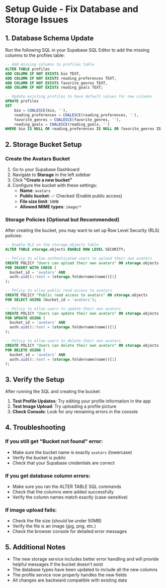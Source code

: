# Setup Guide - Fix Database and Storage Issues

## 1. Database Schema Update

Run the following SQL in your Supabase SQL Editor to add the missing columns to the profiles table:

```sql
-- Add missing columns to profiles table
ALTER TABLE profiles 
ADD COLUMN IF NOT EXISTS bio TEXT,
ADD COLUMN IF NOT EXISTS reading_preferences TEXT,
ADD COLUMN IF NOT EXISTS favorite_genres TEXT,
ADD COLUMN IF NOT EXISTS reading_goals TEXT;

-- Update existing profiles to have default values for new columns
UPDATE profiles 
SET 
    bio = COALESCE(bio, ''),
    reading_preferences = COALESCE(reading_preferences, ''),
    favorite_genres = COALESCE(favorite_genres, ''),
    reading_goals = COALESCE(reading_goals, '')
WHERE bio IS NULL OR reading_preferences IS NULL OR favorite_genres IS NULL OR reading_goals IS NULL;
```

## 2. Storage Bucket Setup

### Create the Avatars Bucket

1. Go to your Supabase Dashboard
2. Navigate to **Storage** in the left sidebar
3. Click **"Create a new bucket"**
4. Configure the bucket with these settings:
   - **Name**: `avatars`
   - **Public bucket**: ✅ Checked (Enable public access)
   - **File size limit**: `50MB`
   - **Allowed MIME types**: `image/*`

### Storage Policies (Optional but Recommended)

After creating the bucket, you may want to set up Row Level Security (RLS) policies:

```sql
-- Enable RLS on the storage.objects table
ALTER TABLE storage.objects ENABLE ROW LEVEL SECURITY;

-- Policy to allow authenticated users to upload their own avatars
CREATE POLICY "Users can upload their own avatars" ON storage.objects
FOR INSERT WITH CHECK (
  bucket_id = 'avatars' AND 
  auth.uid()::text = (storage.foldername(name))[1]
);

-- Policy to allow public read access to avatars
CREATE POLICY "Public read access to avatars" ON storage.objects
FOR SELECT USING (bucket_id = 'avatars');

-- Policy to allow users to update their own avatars
CREATE POLICY "Users can update their own avatars" ON storage.objects
FOR UPDATE USING (
  bucket_id = 'avatars' AND 
  auth.uid()::text = (storage.foldername(name))[1]
);

-- Policy to allow users to delete their own avatars
CREATE POLICY "Users can delete their own avatars" ON storage.objects
FOR DELETE USING (
  bucket_id = 'avatars' AND 
  auth.uid()::text = (storage.foldername(name))[1]
);
```

## 3. Verify the Setup

After running the SQL and creating the bucket:

1. **Test Profile Updates**: Try editing your profile information in the app
2. **Test Image Upload**: Try uploading a profile picture
3. **Check Console**: Look for any remaining errors in the console

## 4. Troubleshooting

### If you still get "Bucket not found" error:
- Make sure the bucket name is exactly `avatars` (lowercase)
- Verify the bucket is public
- Check that your Supabase credentials are correct

### If you get database column errors:
- Make sure you ran the ALTER TABLE SQL commands
- Check that the columns were added successfully
- Verify the column names match exactly (case-sensitive)

### If image upload fails:
- Check the file size (should be under 50MB)
- Verify the file is an image (jpg, png, etc.)
- Check the browser console for detailed error messages

## 5. Additional Notes

- The new storage service includes better error handling and will provide helpful messages if the bucket doesn't exist
- The database types have been updated to include all the new columns
- The profile service now properly handles the new fields
- All changes are backward compatible with existing data 